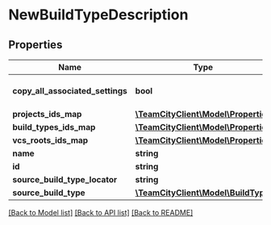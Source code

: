 # NewBuildTypeDescription

## Properties
Name | Type | Description | Notes
------------ | ------------- | ------------- | -------------
**copy_all_associated_settings** | **bool** |  | [optional] [default to false]
**projects_ids_map** | [**\TeamCityClient\Model\Properties**](Properties.md) |  | [optional] 
**build_types_ids_map** | [**\TeamCityClient\Model\Properties**](Properties.md) |  | [optional] 
**vcs_roots_ids_map** | [**\TeamCityClient\Model\Properties**](Properties.md) |  | [optional] 
**name** | **string** |  | [optional] 
**id** | **string** |  | [optional] 
**source_build_type_locator** | **string** |  | [optional] 
**source_build_type** | [**\TeamCityClient\Model\BuildType**](BuildType.md) |  | [optional] 

[[Back to Model list]](../README.md#documentation-for-models) [[Back to API list]](../README.md#documentation-for-api-endpoints) [[Back to README]](../README.md)


